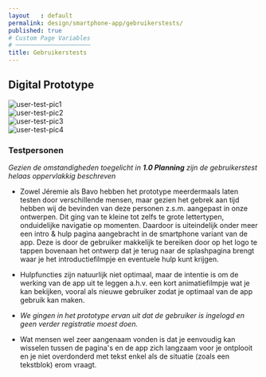 ```yaml
---
layout   : default
permalink: design/smartphone-app/gebruikerstests/
published: true
# Custom Page Variables
# ─────────────────────
title: Gebruikerstests
---
```


Digital Prototype
-----------------

<div class="usertest ux_tests row">
	<div class="col-12">
		<img class="img_borderless" src="../../../assets/images/jpg/user-tests/sp-ux1.jpg" alt="user-test-pic1">
	</div>
	<div class="col-4">
		<img class="img_borderless" src="../../../assets/images/jpg/user-tests/sp-ux2.jpg" alt="user-test-pic2">
	</div>
	<div class="col-4">
		<img class="img_borderless" src="../../../assets/images/jpg/user-tests/sp-ux3.jpg" alt="user-test-pic3">
	</div>
	<div class="col-4">
		<img class="img_borderless" src="../../../assets/images/jpg/user-tests/sp-ux4.jpg" alt="user-test-pic4">
	</div>			
</div>

### Testpersonen
*Gezien de omstandigheden toegelicht in **1.0 Planning** zijn de gebruikerstest helaas oppervlakkig beschreven*

 - Zowel Jéremie als Bavo hebben het prototype meerdermaals laten testen door verschillende mensen, maar gezien het gebrek aan tijd hebben wij de bevinden van deze personen z.s.m. aangepast in onze ontwerpen. Dit ging van te kleine tot zelfs te grote lettertypen, onduidelijke navigatie op momenten. Daardoor is uiteindelijk onder meer een intro & hulp pagina aangebracht in de smartphone variant van de app. 
 Deze is door de gebruiker makkelijk te bereiken door op het logo te tappen bovenaan het ontwerp dat je terug naar de splashpagina brengt waar je het introductiefilmpje en eventuele hulp kunt krijgen. 

 - Hulpfuncties zijn natuurlijk niet optimaal, maar de intentie is om de werking van de app uit te leggen a.h.v. een kort animatiefilmpje wat je kan bekijken, vooral als nieuwe gebruiker zodat je optimaal van de app gebruik kan maken.

 - *We gingen in het prototype ervan uit dat de gebruiker is ingelogd en geen verder registratie moest doen.*

 - Wat mensen wel zeer aangenaam vonden is dat je eenvoudig kan wisselen tussen de pagina's en de app zich langzaam voor je ontplooit en je niet overdonderd met tekst enkel als de situatie (zoals een tekstblok) erom vraagt.
